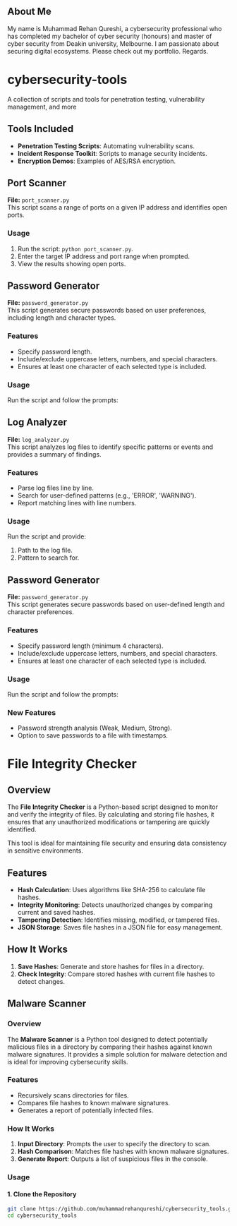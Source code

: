 ## About Me
My name is Muhammad Rehan Qureshi, a cybersecurity professional who has completed my bachelor of cyber security (honours) and master of cyber security from Deakin university, Melbourne. I am passionate about securing digital ecosystems. Please check out my portfolio. Regards.

# cybersecurity-tools
A collection of scripts and tools for penetration testing, vulnerability management, and more

## Tools Included
- **Penetration Testing Scripts**: Automating vulnerability scans.
- **Incident Response Toolkit**: Scripts to manage security incidents.
- **Encryption Demos**: Examples of AES/RSA encryption.

## Port Scanner
**File:** `port_scanner.py`  
This script scans a range of ports on a given IP address and identifies open ports.

### Usage
1. Run the script: `python port_scanner.py`.
2. Enter the target IP address and port range when prompted.
3. View the results showing open ports.

## Password Generator
**File:** `password_generator.py`  
This script generates secure passwords based on user preferences, including length and character types.

### Features
- Specify password length.
- Include/exclude uppercase letters, numbers, and special characters.
- Ensures at least one character of each selected type is included.

### Usage
Run the script and follow the prompts:

## Log Analyzer
**File:** `log_analyzer.py`  
This script analyzes log files to identify specific patterns or events and provides a summary of findings.

### Features
- Parse log files line by line.
- Search for user-defined patterns (e.g., 'ERROR', 'WARNING').
- Report matching lines with line numbers.

### Usage
Run the script and provide:
1. Path to the log file.
2. Pattern to search for.

## Password Generator
**File:** `password_generator.py`  
This script generates secure passwords based on user-defined length and character preferences.

### Features
- Specify password length (minimum 4 characters).
- Include/exclude uppercase letters, numbers, and special characters.
- Ensures at least one character of each selected type is included.

### Usage
Run the script and follow the prompts:

### New Features
- Password strength analysis (Weak, Medium, Strong).
- Option to save passwords to a file with timestamps.

# File Integrity Checker

## Overview
The **File Integrity Checker** is a Python-based script designed to monitor and verify the integrity of files. By calculating and storing file hashes, it ensures that any unauthorized modifications or tampering are quickly identified.

This tool is ideal for maintaining file security and ensuring data consistency in sensitive environments.

## Features
- **Hash Calculation**: Uses algorithms like SHA-256 to calculate file hashes.
- **Integrity Monitoring**: Detects unauthorized changes by comparing current and saved hashes.
- **Tampering Detection**: Identifies missing, modified, or tampered files.
- **JSON Storage**: Saves file hashes in a JSON file for easy management.

## How It Works
1. **Save Hashes**: Generate and store hashes for files in a directory.
2. **Check Integrity**: Compare stored hashes with current file hashes to detect changes.

## Malware Scanner

### Overview
The **Malware Scanner** is a Python tool designed to detect potentially malicious files in a directory by comparing their hashes against known malware signatures. It provides a simple solution for malware detection and is ideal for improving cybersecurity skills.

### Features
- Recursively scans directories for files.
- Compares file hashes to known malware signatures.
- Generates a report of potentially infected files.

### How It Works
1. **Input Directory**: Prompts the user to specify the directory to scan.
2. **Hash Comparison**: Matches file hashes with known malware signatures.
3. **Generate Report**: Outputs a list of suspicious files in the console.

### Usage

#### 1. Clone the Repository
```bash
git clone https://github.com/muhammadrehanqureshi/cybersecurity_tools.git
cd cybersecurity_tools








